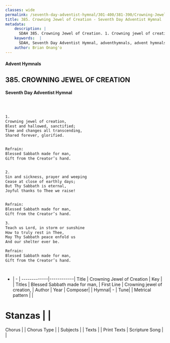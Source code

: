 ```yaml
---
classes: wide
permalink: /seventh-day-adventist-hymnal/301-400/381-390/Crowning-Jewel-of-Creation/
title: 385. Crowning Jewel of Creation - Seventh Day Adventist Hymnal
metadata:
    description: |
      SDAH 385. Crowning Jewel of Creation. 1. Crowning jewel of creation, Blest and hallowed, sanctified; Time and changes all transcending, Shared forever, glorified. 
    keywords:  |
      SDAH, Seventh Day Adventist Hymnal, adventhymnals, advent hymnals, Crowning Jewel of Creation, Crowning jewel of creation, ,Blessed Sabbath made for man,
    author: Brian Onang'o
---
```


#### Advent Hymnals
## 385. CROWNING JEWEL OF CREATION
#### Seventh Day Adventist Hymnal

```txt



1.
Crowning jewel of creation,
Blest and hallowed, sanctified;
Time and changes all transcending,
Shared forever, glorified.


Refrain:
Blessed Sabbath made for man,
Gift from the Creator’s hand.


2.
Sin and sickness, prayer and weeping
Cease at close of earthly days;
But Thy Sabbath is eternal,
Joyful thanks to Thee we raise!


Refrain:
Blessed Sabbath made for man,
Gift from the Creator’s hand.

3.
Teach us Lord, in storm or sunshine
How to truly rest in Thee,
May Thy Sabbath peace enfold us
And our shelter ever be.

Refrain:
Blessed Sabbath made for man,
Gift from the Creator’s hand.




```

- |   -  |
-------------|------------|
Title | Crowning Jewel of Creation |
Key |  |
Titles | Blessed Sabbath made for man, |
First Line | Crowning jewel of creation, |
Author | 
Year | 
Composer|  |
Hymnal|  - |
Tune|  |
Metrical pattern | |
# Stanzas |  |
Chorus |  |
Chorus Type |  |
Subjects |  |
Texts |  |
Print Texts | 
Scripture Song |  |
  
